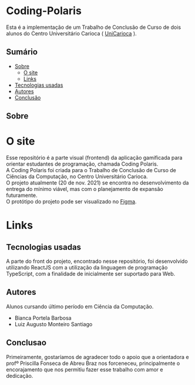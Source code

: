 # Coding-Polaris

Esta é a implementação de um Trabalho de Conclusão de Curso de dois alunos do Centro Universitário Carioca ( [UniCarioca](https://www.unicarioca.edu.br/) ). 

## Sumário

- [Sobre](#sobre)
  - [O site](#o-site)
  - [Links](#links)
- [Tecnologias usadas](#tecnologias-usadas)
- [Autores](#autores)
- [Conclusão](#conclusao)

## Sobre

# O site
Esse repositório é a parte visual (frontend) da aplicação gamificada para orientar estudantes de programação, chamada Coding Polaris. <br>
A Coding Polaris foi criada para o Trabalho de Conclusão de Curso de Ciências da Computação, no Centro Universitário Carioca. <br>
O projeto atualmente (20 de nov. 2021) se encontra no desenvolvimento da entrega do mínimo viável, mas com o planejamento de expansão futuramente. <br>
O protótipo do projeto pode ser visualizado no [Figma](https://www.figma.com/file/d7Wq4hfEqb6mZiu1BdtMDJ/Coding-Polaris?node-id=0%3A1).

# Links

## Tecnologias usadas

A parte do front do projeto, encontrado nesse repositório, foi desenvolvido utilizando ReactJS com a utilização da linguagem de programação TypeScript, com a finalidade de inicialmente ser suportado para Web. <br>

## Autores

 Alunos cursando último período em Ciência da Computação.

 - Bianca Portela Barbosa
 - Luiz Augusto Monteiro Santiago

## Conclusao

  Primeiramente, gostaríamos de agradecer todo o apoio que a orientadora e profº Priscilla Fonseca de Abreu Braz nos forceneceu, principalmente o encorajamento que nos permitiu fazer esse trabalho com amor e dedicação.
